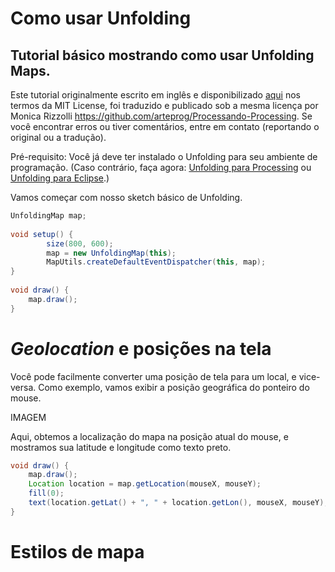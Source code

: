 # Como usar Unfolding

## Tutorial básico mostrando como usar Unfolding Maps.

Este tutorial originalmente escrito em inglês e disponibilizado [aqui](http://unfoldingmaps.org/tutorials/basic-how-to-use-unfolding) nos termos da MIT License, foi traduzido e publicado sob a mesma licença por Monica Rizzolli https://github.com/arteprog/Processando-Processing. Se você encontrar erros ou tiver comentários, entre em contato (reportando o original ou a tradução).

Pré-requisito: Você já deve ter instalado o Unfolding para seu ambiente de programação. (Caso contrário, faça agora: [Unfolding para Processing](http://unfoldingmaps.org/tutorials/getting-started-in-processing.html) ou [Unfolding para Eclipse](http://unfoldingmaps.org/tutorials/getting-started-in-eclipse.html).)

Vamos começar com nosso sketch básico de Unfolding.

```java
UnfoldingMap map;
 
void setup() {
        size(800, 600);
        map = new UnfoldingMap(this);
        MapUtils.createDefaultEventDispatcher(this, map);
}
 
void draw() {
    map.draw();
}
```

# *Geolocation* e posições na tela

Você pode facilmente converter uma posição de tela para um local, e vice-versa. Como exemplo, vamos exibir a posição geográfica do ponteiro do mouse.

IMAGEM

Aqui, obtemos a localização do mapa na posição atual do mouse, e mostramos sua latitude e longitude como texto preto.

```java
void draw() {
    map.draw();
    Location location = map.getLocation(mouseX, mouseY);
    fill(0);
    text(location.getLat() + ", " + location.getLon(), mouseX, mouseY);
}
```

# Estilos de mapa

